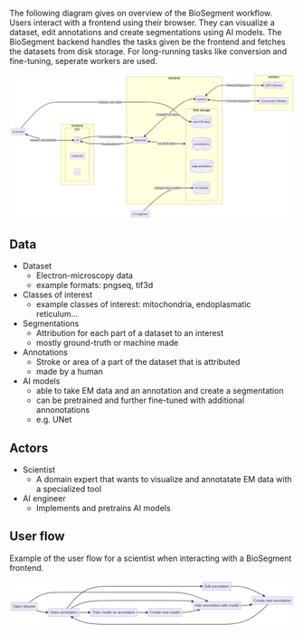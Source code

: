 The following diagram gives on overview of the BioSegment workflow. Users interact with a frontend using their browser. They can visualize a dataset, edit annotations and create segmentations using AI models. The BioSegment backend handles the tasks given be the frontend and fetches the datasets from disk storage. For long-running tasks like conversion and fine-tuning, seperate workers are used.

![Placeholder](/assets/overview_v2.png)

## Data

- Dataset
    - Electron-microscopy data
    - example formats: pngseq, tif3d
- Classes of interest
    - example classes of interest: mitochondria, endoplasmatic reticulum...
- Segmentations
    - Attribution for each part of a dataset to an interest
    - mostly ground-truth or machine made
- Annotations
    - Stroke or area of a part of the dataset that is attributed
    - made by a human
- AI models
    -  able to take EM data and an annotation and create a segmentation
    -  can be pretrained and further fine-tuned with additional annonotations
    -  e.g. UNet


## Actors

- Scientist
    - A domain expert that wants to visualize and annotatate EM data with a specialized tool
- AI engineer
    - Implements and pretrains AI models

## User flow

Example of the user flow for a scientist when interacting with a BioSegment frontend.

![Placeholder](/assets/user_flow.png)